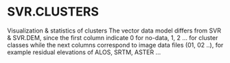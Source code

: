 # SVR.CLUSTERS
Visualization &amp; statistics of clusters
The vector data model differs from SVR & SVR.DEM, since the first column indicate 0 for no-data, 1, 2 ... for cluster classes 
while the next columns correspond to image data files (01, 02 ..), for example residual elevations of ALOS, SRTM, ASTER ...
